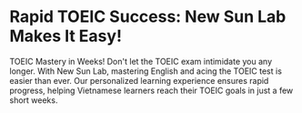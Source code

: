 # Rapid TOEIC Success: New Sun Lab Makes It Easy!

TOEIC Mastery in Weeks! Don't let the TOEIC exam intimidate you any longer. With New Sun Lab, mastering English and acing the TOEIC test is easier than ever. Our personalized learning experience ensures rapid progress, helping Vietnamese learners reach their TOEIC goals in just a few short weeks.